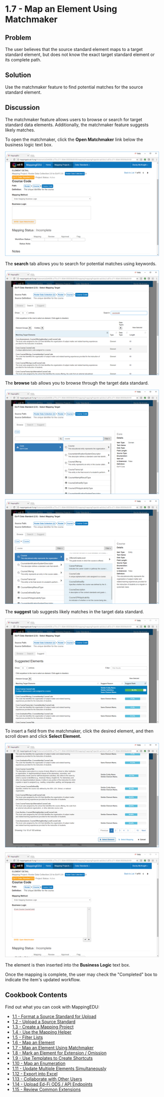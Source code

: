 # 1.7 - Map an Element Using Matchmaker

## Problem

The user believes that the source standard element maps to a target
standard element, but does not know the exact target standard element or
its complete path.

## Solution

Use the matchmaker feature to find potential matches for the source
standard element.

## Discussion

The matchmaker feature allows users to browse or search for target
standard data elements. Additionally, the matchmaker feature suggests
likely matches.

To open the matchmaker, click the **Open Matchmaker** link below the
business logic text box.

![](../images/30081046/30081227.png)

The **search** tab allows you to search for potential matches using
keywords.

![](../images/30081046/30081228.png)

The **browse** tab allows you to browse through the target data
standard.

![](../images/30081046/30081229.png)

![](../images/30081046/30081230.png)

The **suggest** tab suggests likely matches in the target data standard.

![](../images/30081046/30081232.png)

To insert a field from the matchmaker, click the desired element, and
then scroll down and click **Select Element.**

![](../images/30081046/30081233.png)

![](../images/30081046/30081235.png)

The element is then inserted into the **Business Logic** text box.

Once the mapping is complete, the user may check the "Completed" box to
indicate the item's updated workflow.  

## Cookbook Contents

Find out what you can cook with MappingEDU:

* [1.1 - Format a Source Standard for Upload](1.1_-_Format_a_Source_Standard_for_Upload.md)
* [1.2 - Upload a Source Standard](1.2_-_Upload_a_Source_Standard.md)
* [1.3 - Create a Mapping Project](1.3_-_Create_a_Mapping_Project.md)
* [1.4 - Use the Mapping Helper](1.4_-_Use_the_Mapping_Helper.md)
* [1.5 - Filter Lists](1.5_-_Filter_Lists.md)
* [1.6 - Map an Element](1.6_-_Map_an_Element.md)
* [1.7 - Map an Element Using Matchmaker](1.7_-_Map_an_Element_Using_Matchmaker.md)
* [1.8 - Mark an Element for Extension / Omission](1.8_-_Mark_an_Element_for_Extension_Omission.md)
* [1.9 - Use Templates to Create Shortcuts](1.9_-_Use_Templates_to_Create_Shortcuts.md)
* [1.10 - Map an Enumeration](1.10_-_Map_an_Enumeration.md)
* [1.11 - Update Multiple Elements Simultaneously](1.11_-_Update_Multiple_Elements_Simultaneously.md)
* [1.12 - Export into Excel](1.12_-_Export_into_Excel.md)
* [1.13 - Collaborate with Other Users](1.13_-_Collaborate_with_Other_Users.md)
* [1.14 - Upload Ed-Fi ODS / API Endpoints](1.14_-_Upload_Ed-Fi_ODS_API_Endpoints.md)
* [1.15 - Review Common Extensions](1.15_-_Review_Common_Extensions.md)
